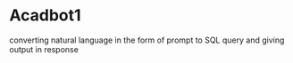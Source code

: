 # Acadbot1
converting natural language in the form of prompt to SQL query and giving output in response 

